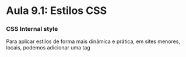 # Aula 9.1: Estilos CSS

### CSS Internal style 

Para aplicar estilos de forma mais dinâmica e prática, em sites menores, locais, podemos adicionar uma tag <style> dentro da área <head> do nosso documento HTML. Esse estilo vai ser baseado em seletores, ou seja é necessário criar um seletor para cada tag que vá ser estilizada. Exemplo: 

~~~css
body { 

background-color: darksalmon; 
font-family: Arial, Helvetica, sans-serif; 
font-size: 20px; 

}
  

h1 { 

color: brown; 
background-color: aqua; 

} 
  

h2 { 

  color: rosybrown; 

} 
  
  
p { 

text-align: justify; 

} 
~~~
 

<br> 

Porém, existem duas desvantagens principais dessa técnica:  


* A primeira é que a área de style vai ocupar muito mais linhas do que o conteúdo. 

* A segunda é mais incômoda, porque se um projeto tiver várias páginas e o estilo desejado pra cada uma delas for o mesmo, teria que copiar e colar o style em cada uma das páginas, uma de cada vez. Então basicamente é uma técnica útil para apenas 1 documento. 
